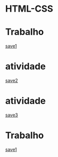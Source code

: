# HTML-CSS
 <H1>Trabalho</H1>
 <a href="https://paulo1707.github.io/HTML-CSS/2trabalho">save1</a>

<H1>atividade</H1>
 <a href="https://paulo1707.github.io/HTML-CSS/exe001">save2</a>

<H1>atividade</H1>
 <a href="https://paulo1707.github.io/HTML-CSS/exe019">save3</a>

 <H1>Trabalho</H1>
 <a href="https://paulo1707.github.io/HTML-CSS/FILMES">save1</a>

 